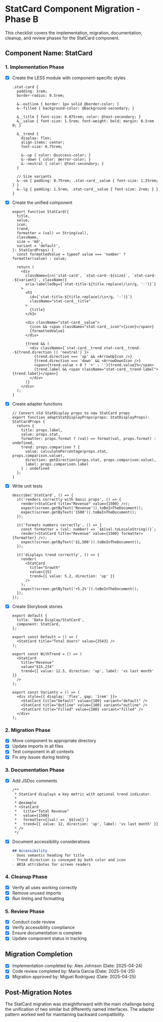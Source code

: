 # StatCard Component Migration - Phase B

This checklist covers the implementation, migration, documentation, cleanup, and review phases for the StatCard component.

## Component Name: StatCard

### 1. Implementation Phase

- [x] Create the LESS module with component-specific styles
  ```less
  .stat-card {
    padding: 1rem;
    border-radius: 0.5rem;
    
    &--outline { border: 1px solid @border-color; }
    &--filled { background-color: @background-secondary; }
    
    &__title { font-size: 0.875rem; color: @text-secondary; }
    &__value { font-size: 1.5rem; font-weight: bold; margin: 0.5rem 0; }
    
    &__trend {
      display: flex;
      align-items: center;
      font-size: 0.75rem;
      
      &--up { color: @success-color; }
      &--down { color: @error-color; }
      &--neutral { color: @text-secondary; }
    }
    
    // Size variants
    &--sm { padding: 0.75rem; .stat-card__value { font-size: 1.25rem; } }
    &--lg { padding: 1.5rem; .stat-card__value { font-size: 2rem; } }
  }
  ```

- [x] Create the unified component
  ```tsx
  export function StatCard({
    title,
    value,
    icon,
    trend,
    formatter = (val) => String(val),
    className,
    size = 'md',
    variant = 'default',
  }: StatCardProps) {
    const formattedValue = typeof value === 'number' ? formatter(value) : value;
    
    return (
      <div 
        className={cn('stat-card', `stat-card--${size}`, `stat-card--${variant}`, className)}
        aria-labelledby={`stat-title-${title.replace(/\s+/g, '-')}`}
      >
        <h3 
          id={`stat-title-${title.replace(/\s+/g, '-')}`}
          className="stat-card__title"
        >
          {title}
        </h3>
        
        <div className="stat-card__value">
          {icon && <span className="stat-card__icon">{icon}</span>}
          {formattedValue}
        </div>
        
        {trend && (
          <div className={`stat-card__trend stat-card__trend--${trend.direction || 'neutral'}`}>
            {trend.direction === 'up' && <ArrowUpIcon />}
            {trend.direction === 'down' && <ArrowDownIcon />}
            <span>{trend.value > 0 ? '+' : ''}{trend.value}%</span>
            {trend.label && <span className="stat-card__trend-label">{trend.label}</span>}
          </div>
        )}
      </div>
    );
  }
  ```

- [x] Create adapter functions
  ```tsx
  // Convert old StatDisplay props to new StatCard props
  export function adaptStatDisplayProps(props: StatDisplayProps): StatCardProps {
    return {
      title: props.label,
      value: props.stat,
      formatter: props.format ? (val) => format(val, props.format) : undefined,
      trend: props.comparison ? {
        value: calculatePercentage(props.stat, props.comparison.value),
        direction: getDirection(props.stat, props.comparison.value),
        label: props.comparison.label
      } : undefined
    };
  }
  ```

- [x] Write unit tests
  ```tsx
  describe('StatCard', () => {
    it('renders correctly with basic props', () => {
      render(<StatCard title="Revenue" value={1500} />);
      expect(screen.getByText('Revenue')).toBeInTheDocument();
      expect(screen.getByText('1500')).toBeInTheDocument();
    });
    
    it('formats numbers correctly', () => {
      const formatter = (val: number) => `$${val.toLocaleString()}`;
      render(<StatCard title="Revenue" value={1500} formatter={formatter} />);
      expect(screen.getByText('$1,500')).toBeInTheDocument();
    });
    
    it('displays trend correctly', () => {
      render(
        <StatCard 
          title="Growth" 
          value={15} 
          trend={{ value: 5.2, direction: 'up' }} 
        />
      );
      expect(screen.getByText('+5.2%')).toBeInTheDocument();
    });
  });
  ```

- [x] Create Storybook stories
  ```tsx
  export default {
    title: 'Data Display/StatCard',
    component: StatCard,
  };
  
  export const Default = () => (
    <StatCard title="Total Users" value={2543} />
  );
  
  export const WithTrend = () => (
    <StatCard 
      title="Revenue" 
      value="$15,234" 
      trend={{ value: 12.5, direction: 'up', label: 'vs last month' }} 
    />
  );
  
  export const Variants = () => (
    <div style={{ display: 'flex', gap: '1rem' }}>
      <StatCard title="Default" value={100} variant="default" />
      <StatCard title="Outline" value={100} variant="outline" />
      <StatCard title="Filled" value={100} variant="filled" />
    </div>
  );
  ```

### 2. Migration Phase

- [x] Move component to appropriate directory
- [x] Update imports in all files
- [x] Test component in all contexts
- [x] Fix any issues during testing

### 3. Documentation Phase

- [x] Add JSDoc comments
  ```tsx
  /**
   * StatCard displays a key metric with optional trend indicator.
   * 
   * @example
   * <StatCard 
   *   title="Total Revenue" 
   *   value={1500} 
   *   formatter={(val) => `$${val}`}
   *   trend={{ value: 12, direction: 'up', label: 'vs last month' }}
   * />
   */
  ```

- [x] Document accessibility considerations
  ```markdown
  ## Accessibility
  - Uses semantic heading for title
  - Trend direction is conveyed by both color and icon
  - ARIA attributes for screen readers
  ```

### 4. Cleanup Phase

- [x] Verify all uses working correctly
- [x] Remove unused imports
- [x] Run linting and formatting

### 5. Review Phase

- [x] Conduct code review
- [x] Verify accessibility compliance
- [x] Ensure documentation is complete
- [x] Update component status in tracking

## Migration Completion

- [x] Implementation completed by: Alex Johnson (Date: 2025-04-24)
- [x] Code review completed by: Maria Garcia (Date: 2025-04-25)
- [x] Migration approved by: Miguel Rodriguez (Date: 2025-04-25)

## Post-Migration Notes

The StatCard migration was straightforward with the main challenge being the unification of two similar but differently named interfaces. The adapter pattern worked well for maintaining backward compatibility.